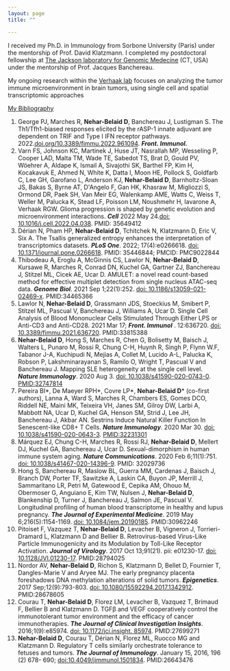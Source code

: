 ```yaml
---
layout: page
title: ""

---
```


I received my Ph.D. in Immunology from Sorbone University (Paris) under the mentorship of Prof. David Klatzmann. I completed my postdoctoral fellowship at [The Jackson laboratory for Genomic Medecine] (CT, USA) under the mentorship of Prof. Jacques Banchereau.

My ongoing research within the [Verhaak lab] focuses on analyzing the tumor immune microenvironment in brain tumors, using single cell  and spatial transcriptomic approaches

[My Bibliography]

1.	George PJ, Marches R, **Nehar-Belaid D**, Banchereau J, Lustigman S. The Th1/Tfh1-biased responses elicited by the rASP-1 innate adjuvant are dependent on TRIF and Type I IFN receptor pathways. 2022.[doi.org/10.3389/fimmu.2022.961094]. **_Front. Immunol._**
2.	Varn FS, Johnson KC, Martinek J, Huse JT, Nasrallah MP, Wesseling P, Cooper LAD, Malta TM, Wade TE, Sabedot TS, Brat D, Gould PV, Wöehrer A, Aldape K, Ismail A, Sivajothi SK, Barthel FP, Kim H, Kocakavuk E, Ahmed N, White K, Datta I, Moon HE, Pollock S, Goldfarb C, Lee GH, Garofano L, Anderson KJ, **Nehar-Belaid D**, Barnholtz-Sloan JS, Bakas S, Byrne AT, D'Angelo F, Gan HK, Khasraw M, Migliozzi S, Ormond DR, Paek SH, Van Meir EG, Walenkamp AME, Watts C, Weiss T, Weller M, Palucka K, Stead LF, Poisson LM, Noushmehr H, Iavarone A, Verhaak RGW. Glioma progression is shaped by genetic evolution and microenvironment interactions. **_Cell_**  2022 May 24.[doi: 10.1016/j.cell.2022.04.038]. PMID: 35649412
3.	Dérian N, Pham HP, **Nehar-Belaid D**, Tchitchek N, Klatzmann D, Eric V, Six A. The Tsallis generalized entropy enhances the interpretation of transcriptomics datasets. **_PLoS One_**. 2022; 17(4):e0266618. [doi: 10.1371/journal.pone.0266618]. PMID: 35446844; PMCID: PMC9022844
4.	Thibodeau A, Eroglu A, McGinnis CS, Lawlor N, **Nehar-Belaid D**, Kursawe R, Marches R, Conrad DN, Kuchel GA, Gartner ZJ, Banchereau J, Stitzel ML, Cicek AE, Ucar D. AMULET: a novel read count-based method for effective multiplet detection from single nucleus ATAC-seq data. **_Genome Biol_**. 2021 Sep 1;22(1):252. [doi: 10.1186/s13059-021-02469-x]. PMID:34465366
5.	Lawlor N, **Nehar-Belaid D**, Grassmann JDS, Stoeckius M, Smibert P, Stitzel ML, Pascual V, Banchereau J, Williams A, Ucar D. Single Cell Analysis of Blood Mononuclear Cells Stimulated Through Either LPS or Anti-CD3 and Anti-CD28. 2021 Mar 17;  **_Front. Immunol_** . 12:636720. [doi: 10.3389/fimmu.2021.636720]. PMID:33815388
6.	**Nehar-Belaid D**, Hong S, Marches R, Chen G, Bolisetty M, Baisch J, Walters L, Punaro M, Rossi R, Chung C-H, Huynh R, Singh P, Flynn W.F, Tabanor J-A, Kuchipudi N, Mejias A, Collet M, Lucido A-L, Palucka K, Robson P, Lakshminarayanan S, Ramilo O, Wright T, Pascual V and Banchereau J. Mapping SLE heterogeneity at the single cell level. **_Nature Immunology_**. 2020 Aug 3. [doi: 10.1038/s41590-020-0743-0]. [PMID:32747814]
7.	Pereira BI*, De Maeyer RPH*, Covre LP*, **Nehar-Belaid D*** (co-first authors), Lanna A, Ward S, Marches R, Chambers ES, Gomes DCO, Riddell NE, Maini MK, Teixeira VH, Janes SM, Gilroy DW, Larbi A, Mabbott NA, Ucar D, Kuchel GA, Henson SM, Strid J, Lee JH, Banchereau J, Akbar AN. Sestrins Induce Natural Killer Function In Senescent-like CD8+ T Cells. **_Nature Immunology_**. 2020 Mar 30. [doi: 10.1038/s41590-020-0643-3]. [PMID:32231301]
8.	Márquez EJ, Chung C-H, Marches R, Rossi RJ, **Nehar-Belaid D**, Mellert DJ, Kuchel GA, Banchereau J, Ucar D. Sexual-dimorphism in human immune system aging. **_Nature Communications_**. 2020 Feb 6;11(1):751. [doi: 10.1038/s41467-020-14396-9]. PMID: 32029736
9.	Hong S, Banchereau R, Maslow BL, Guerra MM, Cardenas J, Baisch J, Branch DW, Porter TF, Sawitzke A, Laskin CA, Buyon JP, Merrill J, Sammaritano LR, Petri M, Gatewood E, Cepika AM, Ohouo M, Obermoser G, Anguiano E, Kim TW, Nulsen J, **Nehar-Belaid D**, Blankenship D, Turner J, Banchereau J, Salmon JE, Pascual V. Longitudinal profiling of human blood transcriptome in healthy and lupus pregnancy. **_The Journal of Experimental Medicine_**. 2019 May 6;216(5):1154-1169. [doi: 10.1084/jem.20190185]. PMID:30962246
10.	Pitoiset F, Vazquez T, **Nehar-Belaid D**, Levacher B, Vigneron J, Torrieri-Dramard L, Klatzmann D and Bellier B. Retrovirus-based Virus-Like Particle Immunogenicity and its Modulation by Toll-Like Receptor Activation. **_Journal of Virology_**. 2017 Oct 13;91(21). pii: e01230-17. [doi: 10.1128/JVI.01230-17]. PMID:28794025
11.	Nordor AV, **Nehar-Belaid D**, Richon S, Klatzmann D, Bellet D, Fournier T, Dangles-Marie V and Aryee MJ. The early pregnancy placenta foreshadows DNA methylation alterations of solid tumors. **_Epigenetics_**. 2017 Sep;12(9):793-803. [doi: 10.1080/15592294.2017.1342912]. PMID:28678605
12.	Courau T, **Nehar-Belaid D**, Florez LM, Levacher B, Vazquez T, Brimaud F, Bellier B and Klatzmann D. TGFβ and VEGF cooperatively control the immunotolerant tumor environment and the efficacy of cancer immunotherapies. **_The Journal of Clinical Investigation Insights_**. 2016;1(9):e85974. [doi: 10.1172/jci.insight. 85974]. PMID:27699271
13.	**Nehar-Belaid D**, Courau T, Dérian N, Florez ML, Ruocco MG and Klatzmann D. Regulatory T cells similarly orchestrate tolerance to fetuses and tumors. **_The Journal of Immunology_**. January 15, 2016, 196 (2) 678- 690; [doi:10.4049/jimmunol.1501834]. PMID:26643476


[Verhaak lab]: https://verhaaklab.com/
[The Jackson laboratory for Genomic Medecine]: https://www.jax.org/

[My Bibliography]: https://www.ncbi.nlm.nih.gov/myncbi/1Li--NSWc6YQS/bibliography/public/


[doi.org/10.3389/fimmu.2022.961094]: https://www.ncbi.nlm.nih.gov/myncbi/1Li--NSWc6YQS/bibliography/public/
[doi: 10.1016/j.cell.2022.04.038]: https://pubmed.ncbi.nlm.nih.gov/35649412/
[doi: 10.1371/journal.pone.0266618]: https://journals.plos.org/plosone/article?id=10.1371/journal.pone.0266618
[doi: 10.1186/s13059-021-02469-x]: https://genomebiology.biomedcentral.com/articles/10.1186/s13059-021-02469-x
[doi: 10.3389/fimmu.2021.636720]: https://www.frontiersin.org/articles/10.3389/fimmu.2021.636720/full
[doi: 10.1038/s41590-020-0743-0]: https://www.nature.com/articles/s41590-020-0743-0
[PMID:32747814]: https://pubmed.ncbi.nlm.nih.gov/32747814/

[doi: 10.1038/s41590-020-0643-3]: https://www.nature.com/articles/s41590-020-0643-3
[PMID:32231301]: https://pubmed.ncbi.nlm.nih.gov/32231301/

[doi: 10.1038/s41467-020-14396-9]: https://www.nature.com/articles/s41467-020-14396-9
[doi: 10.1084/jem.20190185]: https://rupress.org/jem/article/216/5/1154/121031/Longitudinal-profiling-of-human-blood
[doi: 10.1128/JVI.01230-17]: https://journals.asm.org/doi/10.1128/JVI.01230-17
[doi: 10.1080/15592294.2017.1342912]: https://www.tandfonline.com/doi/full/10.1080/15592294.2017.1342912
[doi: 10.1172/jci.insight. 85974]: https://insight.jci.org/articles/view/85974
[doi:10.4049/jimmunol.1501834]: https://www.jimmunol.org/content/early/2015/12/06/jimmunol.1501834


